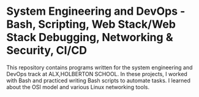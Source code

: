 # System Engineering and DevOps - Bash, Scripting, Web Stack/Web Stack Debugging, Networking & Security, CI/CD

This repository contains programs written for the system engineering and DevOps
track at ALX,HOLBERTON SCHOOL. In these projects, I worked with Bash and practiced
writing Bash scripts to automate tasks. I learned about the OSI model and
various Linux networking tools.
